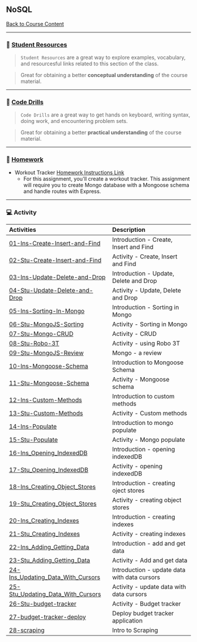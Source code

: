 ## NoSQL
[Back to Course Content](../../README.md)

-----
### :book: **[Student Resources](student-resources/README.md)**

> `Student Resources` are a great way to explore examples, vocabulary, and resourcesful links related to this section of the class.

> Great for obtaining a better **conceptual understanding** of the course material. 

------
### :dart: **[Code Drills](code-drills/README.md)**

> `Code Drills` are a great way to get hands on keyboard, writing syntax, doing work, and encountering problem sets. 

> Great for obtaining a better **practical understanding** of the course material. 

-----
### :pencil: **[Homework](homework/README.md)**

- Workout Tracker
[Homework Instructions Link](homework/README.md)
    * For this assignment, you'll create a workout tracker. This assignment will require you to create Mongo database with a Mongoose schema and handle routes with Express.

-----
### :computer: Activity

|  Activities |  Description |
|:--	|:--
|[01-Ins-Create-Insert-and-Find](activities/01-Ins-Create-Insert-and-Find)| Introduction - Create, Insert and Find |
|[02-Stu-Create-Insert-and-Find](activities/02-Stu-Create-Insert-and-Find)| Activity - Create, Insert and Find |
|[03-Ins-Update-Delete-and-Drop](activities/03-Ins-Update-Delete-and-Drop)| Introduction - Update, Delete and Drop |
|[04-Stu-Update-Delete-and-Drop](activities/04-Stu-Update-Delete-and-Drop)| Activity - Update, Delete and Drop |
|[05-Ins-Sorting-In-Mongo](activities/05-Ins-Sorting-In-Mongo)| Introduction - Sorting in Mongo |
|[06-Stu-MongoJS-Sorting](activities/06-Stu-MongoJS-Sorting)| Activity - Sorting in Mongo |
|[07-Stu-Mongo-CRUD](activities/07-Stu-Mongo-CRUD)| Activity - CRUD |
|[08-Stu-Robo-3T](activities/08-Stu-Robo-3T)| Activity - using Robo 3T |
|[09-Stu-MongoJS-Review](activities/09-Stu-MongoJS-Review)| Mongo - a review |
|[10-Ins-Mongoose-Schema](activities/10-Ins-Mongoose-Schema)| Introduction to Mongoose Schema |
|[11-Stu-Mongoose-Schema](activities/11-Stu-Mongoose-Schema)| Activity - Mongoose schema |
|[12-Ins-Custom-Methods](activities/12-Ins-Custom-Methods)| Introduction to custom methods |
|[13-Stu-Custom-Methods](activities/13-Stu-Custom-Methods)| Activity - Custom methods |
|[14-Ins-Populate](activities/14-Ins-Populate)| Introduction to mongo populate |
|[15-Stu-Populate](activities/15-Stu-Populate)| Activity - Mongo populate |
|[16-Ins_Opening_IndexedDB](activities/16-Ins_Opening_IndexedDB)| Introduction - opening indexedDB |
|[17-Stu_Opening_IndexedDB](activities/17-Stu_Opening_IndexedDB)| Activity - opening indexedDB
|[18-Ins_Creating_Object_Stores](activities/18-Ins_Creating_Object_Stores)| Introduction - creating oject stores
|[19-Stu_Creating_Object_Stores](activities/19-Stu_Creating_Object_Stores)| Activity - creating object stores
|[20-Ins_Creating_Indexes](activities/20-Ins_Creating_Indexes)| Introduction - creating indexes |
|[21-Stu_Creating_Indexes](activities/21-Stu_Creating_Indexes)| Activity - creating indexes |
|[22-Ins_Adding_Getting_Data](activities/22-Ins_Adding_Getting_Data)| Introduction - add and get data |
|[23-Stu_Adding_Getting_Data](activities/23-Stu_Adding_Getting_Data)| Activity - Add and get data |
|[24-Ins_Updating_Data_With_Cursors](activities/24-Ins_Updating_Data_With_Cursors)| Introduction - update data with data cursors |
|[25-Stu_Updating_Data_With_Cursors](activities/25-Stu_Updating_Data_With_Cursors)| Activity - update data with data cursors |
|[26-Stu-budget-tracker](activities/26-Stu-budget-tracker)| Activity - Budget tracker |
|[27-budget-tracker-deploy](activities/27-budget-tracker-deploy)| Deploy budget tracker application |
|[28-scraping](activities/28-scraping)| Intro to Scraping |

